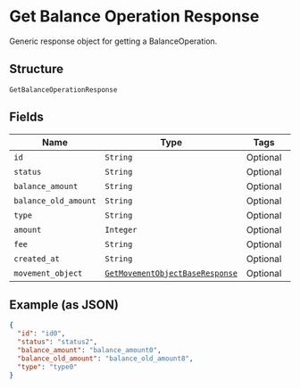 
# Get Balance Operation Response

Generic response object for getting a BalanceOperation.

## Structure

`GetBalanceOperationResponse`

## Fields

| Name | Type | Tags | Description |
|  --- | --- | --- | --- |
| `id` | `String` | Optional | - |
| `status` | `String` | Optional | - |
| `balance_amount` | `String` | Optional | - |
| `balance_old_amount` | `String` | Optional | - |
| `type` | `String` | Optional | - |
| `amount` | `Integer` | Optional | - |
| `fee` | `String` | Optional | - |
| `created_at` | `String` | Optional | - |
| `movement_object` | [`GetMovementObjectBaseResponse`](../../doc/models/get-movement-object-base-response.md) | Optional | - |

## Example (as JSON)

```json
{
  "id": "id0",
  "status": "status2",
  "balance_amount": "balance_amount0",
  "balance_old_amount": "balance_old_amount8",
  "type": "type0"
}
```

